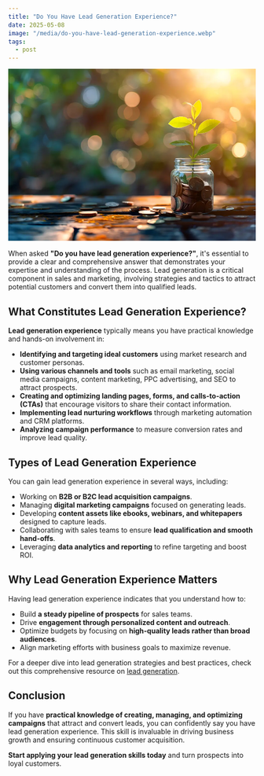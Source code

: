 ```yaml
---
title: "Do You Have Lead Generation Experience?"
date: 2025-05-08
image: "/media/do-you-have-lead-generation-experience.webp"
tags:
  - post
---
```


![Do You Have Lead Generation Experience?](/media/do-you-have-lead-generation-experience.webp)

When asked **"Do you have lead generation experience?"**, it's essential to provide a clear and comprehensive answer that demonstrates your expertise and understanding of the process. Lead generation is a critical component in sales and marketing, involving strategies and tactics to attract potential customers and convert them into qualified leads.

## What Constitutes Lead Generation Experience?

**Lead generation experience** typically means you have practical knowledge and hands-on involvement in:

- **Identifying and targeting ideal customers** using market research and customer personas.
- **Using various channels and tools** such as email marketing, social media campaigns, content marketing, PPC advertising, and SEO to attract prospects.
- **Creating and optimizing landing pages, forms, and calls-to-action (CTAs)** that encourage visitors to share their contact information.
- **Implementing lead nurturing workflows** through marketing automation and CRM platforms.
- **Analyzing campaign performance** to measure conversion rates and improve lead quality.

## Types of Lead Generation Experience

You can gain lead generation experience in several ways, including:

- Working on **B2B or B2C lead acquisition campaigns**.
- Managing **digital marketing campaigns** focused on generating leads.
- Developing **content assets like ebooks, webinars, and whitepapers** designed to capture leads.
- Collaborating with sales teams to ensure **lead qualification and smooth hand-offs**.
- Leveraging **data analytics and reporting** to refine targeting and boost ROI.

## Why Lead Generation Experience Matters

Having lead generation experience indicates that you understand how to:

- Build **a steady pipeline of prospects** for sales teams.
- Drive **engagement through personalized content and outreach**.
- Optimize budgets by focusing on **high-quality leads rather than broad audiences**.
- Align marketing efforts with business goals to maximize revenue.

For a deeper dive into lead generation strategies and best practices, check out this comprehensive resource on [lead generation](https://leadcraftr.com/posts/lead-generation/).

## Conclusion

If you have **practical knowledge of creating, managing, and optimizing campaigns** that attract and convert leads, you can confidently say you have lead generation experience. This skill is invaluable in driving business growth and ensuring continuous customer acquisition. 

**Start applying your lead generation skills today** and turn prospects into loyal customers.
